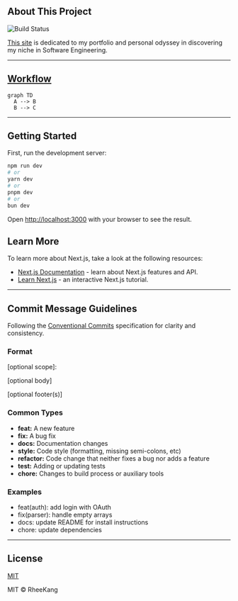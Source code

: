 About This Project
---
![Build Status](https://img.shields.io/badge/build-passing-brightgreen)

[This site](https://rheekang.vercel.app/)
 is dedicated to my portfolio and personal odyssey in discovering my niche in Software Engineering.

---
## [Workflow](https://trello.com/invite/b/6854a544f3ed491ab956ae6d/ATTI680a676f5390bda653e8c8a9fe816d40F50900E0/my-trello-board)
```mermaid
graph TD
  A --> B
  B --> C
  ``` 
---
## Getting Started

First, run the development server:

```bash
npm run dev
# or
yarn dev
# or
pnpm dev
# or
bun dev
```

Open [http://localhost:3000](http://localhost:3000) with your browser to see the result.

## Learn More

To learn more about Next.js, take a look at the following resources:

- [Next.js Documentation](https://nextjs.org/docs) - learn about Next.js features and API.
- [Learn Next.js](https://nextjs.org/learn) - an interactive Next.js tutorial.

---
## Commit Message Guidelines

Following the [Conventional Commits](https://www.conventionalcommits.org/en/v1.0.0/) specification for clarity and consistency.

### Format

<type>[optional scope]: <description>

[optional body]

[optional footer(s)]

### Common Types

- **feat:** A new feature
- **fix:** A bug fix
- **docs:** Documentation changes
- **style:** Code style (formatting, missing semi-colons, etc)
- **refactor:** Code change that neither fixes a bug nor adds a feature
- **test:** Adding or updating tests
- **chore:** Changes to build process or auxiliary tools

### Examples

- feat(auth): add login with OAuth
- fix(parser): handle empty arrays
- docs: update README for install instructions
- chore: update dependencies

---
## License
[MIT](https://github.com/rkang427/portfolio/LICENSE)

MIT © RheeKang